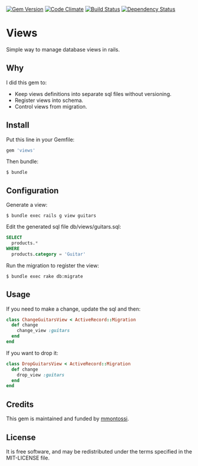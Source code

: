 [![Gem Version](https://badge.fury.io/rb/views.svg)](http://badge.fury.io/rb/views)
[![Code Climate](https://codeclimate.com/github/mmontossi/views/badges/gpa.svg)](https://codeclimate.com/github/mmontossi/views)
[![Build Status](https://travis-ci.org/mmontossi/views.svg)](https://travis-ci.org/mmontossi/views)
[![Dependency Status](https://gemnasium.com/mmontossi/views.svg)](https://gemnasium.com/mmontossi/views)

# Views

Simple way to manage database views in rails.

## Why

I did this gem to:

- Keep views definitions into separate sql files without versioning.
- Register views into schema.
- Control views from migration.

## Install

Put this line in your Gemfile:
```ruby
gem 'views'
```

Then bundle:
```
$ bundle
```

## Configuration

Generate a view:
```
$ bundle exec rails g view guitars
```

Edit the generated sql file db/views/guitars.sql:
```sql
SELECT
  products.*
WHERE
  products.category = 'Guitar'
```

Run the migration to register the view:
```
$ bundle exec rake db:migrate
```

## Usage

If you need to make a change, update the sql and then:
```ruby
class ChangeGuitarsView < ActiveRecord::Migration
  def change
    change_view :guitars
  end
end
```

If you want to drop it:
```ruby
class DropGuitarsView < ActiveRecord::Migration
  def change
    drop_view :guitars
  end
end
```

## Credits

This gem is maintained and funded by [mmontossi](https://github.com/mmontossi).

## License

It is free software, and may be redistributed under the terms specified in the MIT-LICENSE file.
